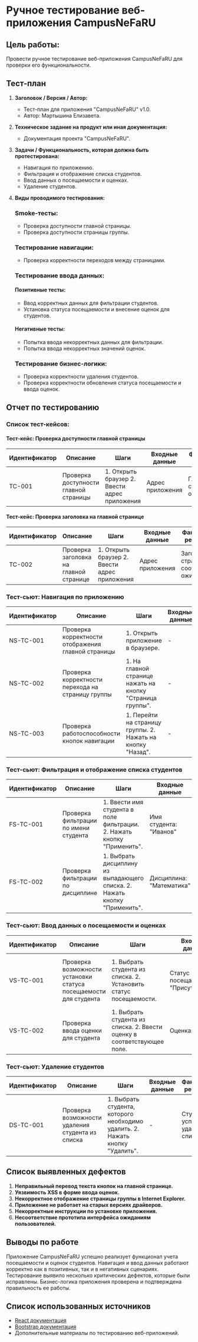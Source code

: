 # Ручное тестирование веб-приложения CampusNeFaRU

## Цель работы:
Провести ручное тестирование веб-приложения CampusNeFaRU для проверки его функциональности.

## Тест-план

1. **Заголовок / Версия / Автор:**
   - Тест-план для приложения "CampusNeFaRU" v1.0.
   - Автор: Мартышина Елизавета.

2. **Техническое задание на продукт или иная документация:**
   - Документация проекта "CampusNeFaRU".

3. **Задачи / Функциональность, которая должна быть протестирована:**
   - Навигация по приложению.
   - Фильтрация и отображение списка студентов.
   - Ввод данных о посещаемости и оценках.
   - Удаление студентов.

4. **Виды проводимого тестирования:**

    ### Smoke-тесты:
    - Проверка доступности главной страницы.
    - Проверка доступности страницы группы.

    ### Тестирование навигации:
    - Проверка корректности переходов между страницами.

    ### Тестирование ввода данных:

    #### Позитивные тесты:
    - Ввод корректных данных для фильтрации студентов.
    - Установка статуса посещаемости и внесение оценок для студентов.

    #### Негативные тесты:
    - Попытка ввода некорректных данных для фильтрации.
    - Попытка ввода некорректных значений оценок.

    ### Тестирование бизнес-логики:
    - Проверка корректности удаления студентов.
    - Проверка корректности обновления статуса посещаемости и ввода оценок.

## Отчет по тестированию

### Список тест-кейсов:

#### Тест-кейс: Проверка доступности главной страницы
| Идентификатор | Описание | Шаги | Входные данные | Фактические результаты | Статус |
|---------------|----------|------|----------------|------------------------|--------|
| TC-001 | Проверка доступности главной страницы | 1. Открыть браузер 2. Ввести адрес приложения | Адрес приложения | Главная страница отображается | Пройден |

#### Тест-кейс: Проверка заголовка на главной странице

| Идентификатор | Описание | Шаги | Входные данные | Фактические результаты | Статус |
|---------------|----------|------|----------------|------------------------|--------|
| TC-002 | Проверка заголовка на главной странице | 1. Открыть браузер 2. Ввести адрес приложения | Адрес приложения | Заголовок страницы соответствует ожидаемому | Пройден |

### Тест-сьют: Навигация по приложению
| Идентификатор | Описание | Шаги | Входные данные | Фактические результаты | Статус |
|---------------|----------|------|----------------|------------------------|--------|
| NS-TC-001 | Проверка корректности отображения главной страницы | 1. Открыть приложение в браузере. | - | Главная страница успешно отображается. | Пройден |
| NS-TC-002 | Проверка корректности перехода на страницу группы | 1. На главной странице нажать на кнопку "Страница группы". | - | Страница группы успешно открывается. | Пройден |
| NS-TC-003 | Проверка работоспособности кнопок навигации | 1. Перейти на страницу группы. 2. Нажать на кнопку "Назад". | - | Переход осуществляется на главную страницу. | Пройден |

### Тест-сьют: Фильтрация и отображение списка студентов
| Идентификатор | Описание | Шаги | Входные данные | Фактические результаты | Статус |
|---------------|----------|------|----------------|------------------------|--------|
| FS-TC-001 | Проверка фильтрации по имени студента | 1. Ввести имя студента в поле фильтрации. 2. Нажать кнопку "Применить". | Имя студента: "Иванов" | Отображаются только студенты с именем "Иванов". | Пройден |
| FS-TC-002 | Проверка фильтрации по дисциплине | 1. Выбрать дисциплину из выпадающего списка. 2. Нажать кнопку "Применить". | Дисциплина: "Математика" | Отображаются только студенты, занимающиеся по дисциплине "Математика". | Пройден |

### Тест-сьют: Ввод данных о посещаемости и оценках
| Идентификатор | Описание | Шаги | Входные данные | Фактические результаты | Статус |
|---------------|----------|------|----------------|------------------------|--------|
| VS-TC-001 | Проверка возможности установки статуса посещаемости для студента | 1. Выбрать студента из списка. 2. Установить статус посещаемости. | Статус посещаемости: "Присутствовал" | Статус посещаемости успешно установлен для выбранного студента. | Пройден |
| VS-TC-002 | Проверка ввода оценки для студента | 1. Выбрать студента из списка. 2. Ввести оценку в соответствующее поле. | Оценка: "4" | Оценка успешно внесена для выбранного студента. | Пройден |

### Тест-сьют: Удаление студентов
| Идентификатор | Описание | Шаги | Входные данные | Фактические результаты | Статус |
|---------------|----------|------|----------------|------------------------|--------|
| DS-TC-001 | Проверка возможности удаления студента из списка | 1. Выбрать студента, которого необходимо удалить. 2. Нажать кнопку "Удалить". | - | Студент успешно удален из списка. | Пройден |

## Список выявленных дефектов
1. **Неправильный перевод текста кнопок на главной странице.**
2. **Уязвимость XSS в форме ввода оценок.**
3. **Некорректное отображение страницы группы в Internet Explorer.**
4. **Приложение не работает на старых версиях драйверов.**
5. **Некорректные инструкции по установке приложения.**
6. **Несоответствие прототипа интерфейса ожиданиям пользователей.**

## Выводы по работе
Приложение CampusNeFaRU успешно реализует функционал учета посещаемости и оценок студентов. Навигация и ввод данных работают корректно как в позитивных, так и в негативных сценариях. Тестирование выявило несколько критических дефектов, которые были исправлены. Бизнес-логика приложения проверена и подтверждена правильность ее работы.

## Список использованных источников
- [React документация](https://reactjs.org/docs/getting-started.html)
- [Bootstrap документация](https://getbootstrap.com/docs/5.0/getting-started/introduction/)
- Дополнительные материалы по тестированию веб-приложений.

